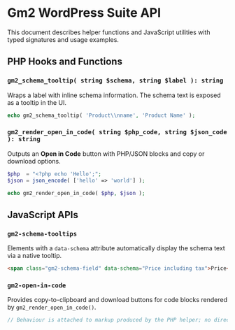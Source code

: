 # Gm2 WordPress Suite API

This document describes helper functions and JavaScript utilities with typed signatures and usage examples.

## PHP Hooks and Functions

### `gm2_schema_tooltip( string $schema, string $label ): string`
Wraps a label with inline schema information. The schema text is exposed as a tooltip in the UI.

```php
echo gm2_schema_tooltip( 'Product\\nname', 'Product Name' );
```

### `gm2_render_open_in_code( string $php_code, string $json_code ): string`
Outputs an **Open in Code** button with PHP/JSON blocks and copy or download options.

```php
$php  = "<?php echo 'Hello';";
$json = json_encode( ['hello' => 'world'] );

echo gm2_render_open_in_code( $php, $json );
```

## JavaScript APIs

### `gm2-schema-tooltips`
Elements with a `data-schema` attribute automatically display the schema text via a native tooltip.

```html
<span class="gm2-schema-field" data-schema="Price including tax">Price</span>
```

### `gm2-open-in-code`
Provides copy-to-clipboard and download buttons for code blocks rendered by `gm2_render_open_in_code()`.

```js
// Behaviour is attached to markup produced by the PHP helper; no direct API is exposed.
```

